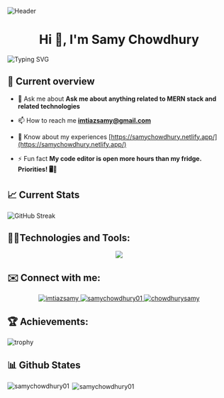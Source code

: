 ![Header](https://user-images.githubusercontent.com/74038190/225813708-98b745f2-7d22-48cf-9150-083f1b00d6c9.gif)
<h1 align="center">Hi 👋, I'm Samy Chowdhury</h1>

![Typing SVG](https://readme-typing-svg.herokuapp.com?font=Oswald&size=30&lines=A+passionate+MERN+Stack+developer)

## 🧾 Current overview
- 💬 Ask me about **Ask me about anything related to MERN stack and related technologies**

- 📫 How to reach me **imtiazsamy@gmail.com**

- 📄 Know about my experiences [https://samychowdhury.netlify.app/](https://samychowdhury.netlify.app/)

- ⚡ Fun fact **My code editor is open more hours than my fridge. Priorities! 🖥️🥪**

## 📈 Current Stats
![GitHub Streak](https://streak-stats.demolab.com/?user=Samychowdhury01&theme=github-dark-blue&hide_border=true)




## 🧑‍💻Technologies and Tools:
<p align="center">
  <a href="https://skillicons.dev">
    <img src="https://skillicons.dev/icons?i=html,css,js,ts,bootstrap,tailwind,react,nextjs,redux,nodejs,express,mongodb,npm,firebase,git,github,figma,postman,vscode&perline=6" />
  </a>
</p>

## ✉️ Connect with me:
<p align="center">
<a href="https://linkedin.com/in/imtiazsamy" target="blank">
<img src="https://img.shields.io/badge/LinkedIn-0077B5?style=for-the-badge&logo=linkedin&logoColor=white" alt="imtiazsamy"/>
</a>
<a href="https://fb.com/samychowdhury01" target="blank">
<img  src="https://img.shields.io/badge/Facebook-1877F2?style=for-the-badge&logo=facebook&logoColor=white" alt="samychowdhury01" />
</a>
<a href="https://twitter.com/chowdhurysamy" target="blank">
<img src="https://img.shields.io/badge/X-000000?style=for-the-badge&logo=x&logoColor=white" alt="chowdhurysamy"/>
</a>
</p>


## 🏆 Achievements:
![trophy](https://github-profile-trophy.vercel.app/?username=samychowdhury01&theme=algolia)


## 📊 Github States
<p><img align="left" src="https://github-readme-stats.vercel.app/api/top-langs?username=samychowdhury01&theme=github_dark&show_icons=true&locale=en&layout=compact&hide_border=true" alt="samychowdhury01" /></p>
<p>&nbsp;<img align="center" src="https://github-readme-stats.vercel.app/api?username=samychowdhury01&theme=github_dark&show_icons=true&locale=en&hide_border=true" alt="samychowdhury01" /></p>

</p>

